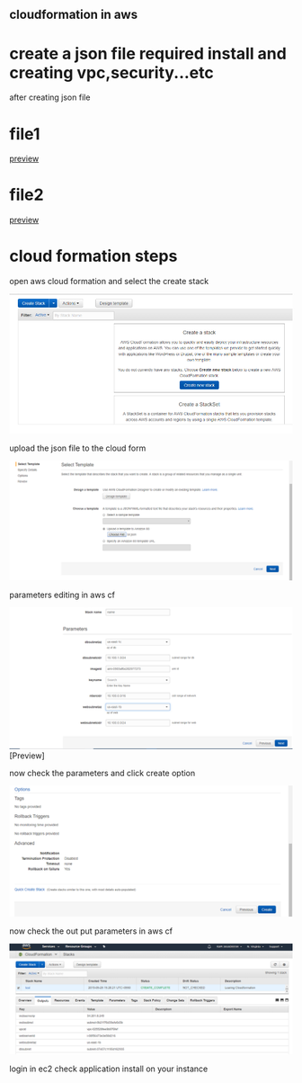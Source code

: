 ## cloudformation in aws

# create a json file required install and creating vpc,security...etc

after creating json file 
# file1
[preview](./sir.json)
# file2
[preview](./vpc-ec2.json)


# cloud formation steps

open aws cloud formation  and select the create stack


![Preview](./images/1.png)



upload the json file to the cloud form



![Preview](./images/upload.png)



parameters editing in aws cf



![Preview](./images/parameters.png)[Preview]



now check the parameters and click create option


![Preview](./images/creating.png)



now check the out put parameters in aws cf


![Preview](./images/output.png)

login in ec2 check application install on your instance
